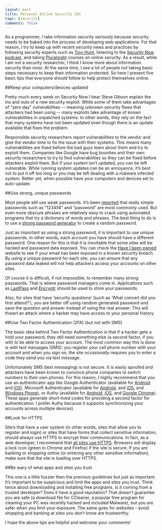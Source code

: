 ```yaml
---
layout: post
title: Personal Online Security 101
tags: [security]
comments: false
---
```

As a programmer, I take information security seriously because security needs to be baked into the process of developing web applications. For that reason, I try to keep up with recent security news and practices by following security experts such as [Troy Hunt](https://www.troyhunt.com/), listening to the [Security Now podcast](https://twit.tv/shows/security-now), and taking [Pluralsight](https://www.pluralsight.com/) courses on online security. As a result, while I am not a security researcher, I think I know more about information security than most. At the same time, I see a lot of people not taking basic steps necessary to keep their information protected. So here I present five basic tips that everyone should follow to help protect themselves online.

##Keep your computers/devices updated

Pretty much every week on Security Now I hear Steve Gibson explain the ins and outs of a new security exploit. While some of them take advantages of “zero day” vulnerabilities -- meaning unknown security flaws that attackers had been using -- many exploits take advantage of known vulnerabilities in unpatched systems. In other words, they rely on the fact that many systems have not been updated even though there is an update available that fixes the problem.

Responsible security researchers report vulnerabilities to the vendor and give the vendor time to fix the issue with their systems. This means many vulnerabilities are fixed before the bad guys learn about them and try to exploit them. Companies like Google have bug bounties and their own security researchers to try to find vulnerabilities so they can be fixed before attackers exploit them. But if your system isn’t updated, you can be left vulnerable. While running system updates can be an annoyance, it’s best not to put it off too long or you may be left dealing with a malware infected system. Better yet, when possible have your computers and devices set to auto-update.

##Use strong, unique passwords

Most people still use weak passwords. It’s been [reported](https://keepersecurity.com/public/Most-Common-Passwords-of-2016-Keeper-Security-Study.pdf) that really simple passwords such as “123456” and “password” are most commonly used. But even more obscure phrases are relatively easy to crack using automated programs that try a dictionary of words and phrases. The best thing to do is to use a [strong password generator](https://strongpasswordgenerator.com/) to create a random password.

Just as important as using a strong password, it is important to use unique passwords. In other words, each account you have should have a different password. One reason for this is that it is inevitable that some sites will be hacked and password data exposed. You can check the [Have I been pwned](https://haveibeenpwned.com/) website to see if your email has been exposed in a known security breach. By using a unique password for each site, you can ensure that any password data leaked will not help attackers access your accounts on other sites.

Of course it is difficult, if not impossible, to remember many strong passwords. That is where password managers come in. Applications such as [LastPass](https://www.lastpass.com/) and [Encryptr](https://spideroak.com/encryptr/) should be used to store your passwords.

Also, for sites that have ‘security questions’ (such as ‘What concert did you first attend?’), you are better off using random generated password and save the question and answer instead of using the real answer. This will thwart an attack where a hacker may have access to your personal history.

##Use Two Factor Authentication (2FA) (but not with SMS)

The basic idea behind Two Factor Authentication is that if a hacker gets a hold your password, they still need something else (a second factor, if you will) to be able to access your account. The most common way this is done is with text messages (SMS): you register your cell phone number with your account and when you sign on, the site occasionally requires you to enter a code they send you via text message.

Unfortunately SMS (text messaging) is not secure. It is easily spoofed and attackers have been known to convince phone companies to switch numbers to their own phones. For this reason, I highly recommend that you use an authenticator app like Google Authenticator (available for [Android](https://play.google.com/store/apps/details?id=com.google.android.apps.authenticator2) and [iOS](https://itunes.apple.com/us/app/google-authenticator/id388497605)), Microsoft Authenticator (available for [Android](https://play.google.com/store/apps/details?id=com.azure.authenticator), and [iOS](https://itunes.apple.com/app/id983156458), and [Windows Phone](https://www.microsoft.com/en-us/store/p/microsoft-authenticator/9nblgggzmcj6)), or Authy (available for [Android](https://play.google.com/store/apps/details?id=com.authy.authy), [iOS](https://itunes.apple.com/us/app/authy/id494168017), and [Google Chrome](https://chrome.google.com/webstore/detail/authy/gaedmjdfmmahhbjefcbgaolhhanlaolb?hl=en)). These apps generate short-lived codes for providing a second factor for authentication. I prefer Authy because it supports synchronizing your accounts across multiple devices).

##Look for HTTPS

Site’s that have a user system (in other words, sites that allow you to register and login) or sites that have forms that collect sensitive information, should always use HTTPS to encrypt their communications. In fact, as a web developer, I recommend that [all sites use HTTPS](https://www.flightpath.com/blog/2016/12/5-reasons-to-use-https-everywhere/). Browsers will display a lock icon (green in Chrome and Firefox) if the site is secure. If you are banking or shopping online (or entering any other sensitive information), make sure that the site is loading over HTTPS.

##Be wary of what apps and sites you trust

This one is a little fuzzier then the previous guidelines but just as important. It’s important to be suspicious and limit the apps and sites you trust. Think twice about downloading and installing free programs. Is it coming from a trusted developer? Does it have a good reputation? That doesn’t guarantee you are safe (a download file for CCleaner, a popular free program for cleaning your PC was recently hacked and included Malware), but you are safer when you limit your exposure. The same goes for websites - avoid shopping and banking at sites you don’t know are trustworthy.

I hope the above tips are helpful and welcome your comments!